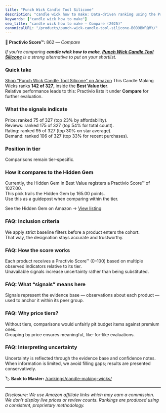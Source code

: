 ```yaml
---
title: "Punch Wick Candle Tool Silicone"
description: "candle wick how to make: Data-driven ranking using the Practivio Score™. Positioned by quality, value, demand, findability, momentum."
keywords: ["candle wick how to make"]
seo_title: "candle wick how to make — Compare (2025)"
canonicalURL: "/products/punch-wick-candle-tool-silicone-B0D9BWRQMY/"
---
```


**🛒 Practivio Score™:** 862 — _Compare_


*If you're comparing **candle wick how to make**, **[Punch Wick Candle Tool Silicone](https://www.amazon.com/dp/B0D9BWRQMY?tag=practivio-20)** is a strong alternative to put on your shortlist.*
### Quick take
[Shop “Punch Wick Candle Tool Silicone” on Amazon](https://www.amazon.com/dp/B0D9BWRQMY?tag=practivio-20)
This Candle Making Wicks ranks **142 of 327**, inside the **Best Value tier**.  
Relative performance leads to this: Practivio lists it under **Compare** for further evaluation.

### What the signals indicate
Price: ranked 75 of 327 (top 23% by affordability).  
Reviews: ranked 175 of 327 (top 54% for total count).  
Rating: ranked 95 of 327 (top 30% on star average).  
Demand: ranked 106 of 327 (top 33% for recent purchases).

### Position in tier
Comparisons remain tier-specific.

### How it compares to the Hidden Gem
Currently, the Hidden Gem in Best Value registers a Practivio Score™ of 1027.00.  
This pick trails the Hidden Gem by 165.00 points.  
Use this as a guidepost when comparing within the tier.  

See the Hidden Gem on Amazon → [View listing](https://www.amazon.com/dp/B097D7S6KB?tag=practivio-20)

### FAQ: Inclusion criteria
We apply strict baseline filters before a product enters the cohort.  
That way, the designation stays accurate and trustworthy.

### FAQ: How the score works
Each product receives a Practivio Score™ (0–100) based on multiple observed indicators relative to its tier.  
Unavailable signals increase uncertainty rather than being substituted.

### FAQ: What “signals” means here
Signals represent the evidence base — observations about each product — used to anchor it within its peer group.

### FAQ: Why price tiers?
Without tiers, comparisons would unfairly pit budget items against premium ones.  
Grouping by price ensures meaningful, like-for-like evaluations.

### FAQ: Interpreting uncertainty
Uncertainty is reflected through the evidence base and confidence notes.  
When information is limited, we avoid filling gaps; results are presented conservatively.

<!-- Missing template for Compare/CompareWithinPriceClass -->


🏷️ **Back to Master:** [/rankings/candle-making-wicks/](/rankings/candle-making-wicks/)

---
_Disclosure: We use Amazon affiliate links which may earn a commission. We don’t display live prices or review counts. Rankings are produced using a consistent, proprietary methodology._
